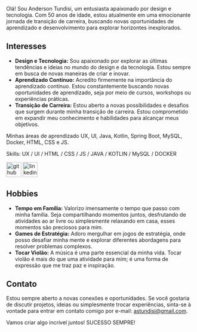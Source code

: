 Olá! Sou Anderson Tundisi, um entusiasta apaixonado por design e tecnologia. Com 50 anos de idade, estou atualmente em uma emocionante jornada de transição de carreira, buscando novas oportunidades de aprendizado e desenvolvimento para explorar horizontes inexplorados.

## Interesses

- **Design e Tecnologia:** Sou apaixonado por explorar as últimas tendências e ideias no mundo do design e da tecnologia. Estou sempre em busca de novas maneiras de criar e inovar.
- **Aprendizado Contínuo:** Acredito firmemente na importância do aprendizado contínuo. Estou constantemente buscando novas oportunidades de aprendizado, seja por meio de cursos, workshops ou experiências práticas.
- **Transição de Carreira:** Estou aberto a novas possibilidades e desafios que surgem durante minha transição de carreira. Estou comprometido em expandir meu conhecimento e habilidades para alcançar meus objetivos.

Minhas áreas de aprendizado UX, UI, Java, Kotlin, Spring Boot, MySQL, Docker, HTML, CSS e JS.

Skills: UX / UI / HTML / CSS / JS / JAVA / KOTLIN / MySQL / DOCKER 

[<img src='https://cdn.jsdelivr.net/npm/simple-icons@3.0.1/icons/github.svg' alt='github' height='40'>](https://github.com/AndersonTundisi)  [<img src='https://cdn.jsdelivr.net/npm/simple-icons@3.0.1/icons/linkedin.svg' alt='linkedin' height='40'>](https://www.linkedin.com/in/andersontundisi)

## Hobbies

- **Tempo em Família:** Valorizo imensamente o tempo que passo com minha família. Seja compartilhando momentos juntos, desfrutando de atividades ao ar livre ou simplesmente relaxando em casa, esses momentos são preciosos para mim.
- **Games de Estratégia:** Adoro mergulhar em jogos de estratégia, onde posso desafiar minha mente e explorar diferentes abordagens para resolver problemas complexos.
- **Tocar Violão:** A música é uma parte essencial da minha vida. Tocar violão é mais do que uma atividade para mim; é uma forma de expressão que me traz paz e inspiração.

## Contato

Estou sempre aberto a novas conexões e oportunidades. Se você gostaria de discutir projetos, ideias ou simplesmente trocar experiências, sinta-se à vontade para entrar em contato comigo por e-mail: [astundisi@gmail.com](mailto:astundisi@gmail.com).

Vamos criar algo incrível juntos!
SUCESSO SEMPRE!
